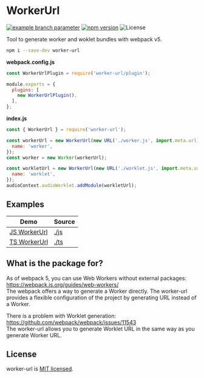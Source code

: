 # WorkerUrl

[![example branch parameter](https://github.com/popelenkow/worker-url/actions/workflows/worker-url.yml/badge.svg?branch=main)](https://github.com/popelenkow/worker-url/actions/workflows/worker-url.yml)
[![npm version](https://img.shields.io/npm/v/worker-url)](https://www.npmjs.com/package/worker-url)
![License](https://img.shields.io/github/license/popelenkow/musetric)

Tool to generate worker and woklet bundles with webpack v5.

```bash
npm i --save-dev worker-url
```

**webpack.config.js**
```js
const WorkerUrlPlugin = require('worker-url/plugin');

module.exports = {
  plugins: [
    new WorkerUrlPlugin(),
  ],
};
```

**index.js**
```js
const { WorkerUrl } = require('worker-url');

const workerUrl = new WorkerUrl(new URL('./worker.js', import.meta.url), {
  name: 'worker',
});
const worker = new Worker(workerUrl);

const workletUrl = new WorkerUrl(new URL('./worklet.js', import.meta.url), {
  name: 'worklet',
});
audioContext.audioWorklet.addModule(workletUrl);
```

## Examples

Demo | Source
--- | ---
[JS WorkerUrl](https://popelenkow.github.io/worker-url/js/) | [./js](https://github.com/popelenkow/worker-url/tree/main/examples/js/)
[TS WorkerUrl](https://popelenkow.github.io/worker-url/ts/) | [./ts](https://github.com/popelenkow/worker-url/tree/main/examples/ts/)

## What is the package for?

As of webpack 5, you can use Web Workers without external packages: \
https://webpack.js.org/guides/web-workers/ \
The webpack offers a way to generate a Worker directly. The worker-url provides a flexible configuration of the project by generating URL instead of a Worker.

There is a problem with Worklet generation: \
https://github.com/webpack/webpack/issues/11543 \
The worker-url allows you to generate Worklet URL in the same way as you generate Worker URL.

## License

worker-url is [MIT licensed](https://github.com/popelenkow/worker-url/blob/main/license.md).